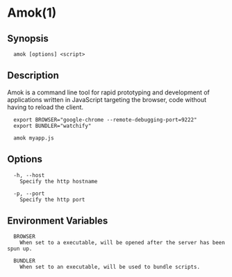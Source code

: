 # Amok(1)

## Synopsis
```
  amok [options] <script>
```

## Description
Amok is a command line tool for rapid prototyping and development of applications
written in JavaScript targeting the browser, code without having to reload the client.

```
  export BROWSER="google-chrome --remote-debugging-port=9222"
  export BUNDLER="watchify"
  
  amok myapp.js
```

## Options
```
  -h, --host
    Specify the http hostname
    
  -p, --port
    Specify the http port
```

## Environment Variables
```
  BROWSER
    When set to a executable, will be opened after the server has been spun up.
    
  BUNDLER
    When set to an executable, will be used to bundle scripts.
```
